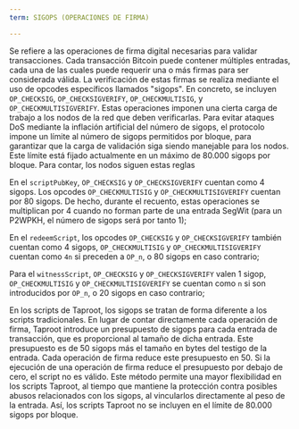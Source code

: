 ```yaml
---
term: SIGOPS (OPERACIONES DE FIRMA)

---
```

Se refiere a las operaciones de firma digital necesarias para validar transacciones. Cada transacción Bitcoin puede contener múltiples entradas, cada una de las cuales puede requerir una o más firmas para ser considerada válida. La verificación de estas firmas se realiza mediante el uso de opcodes específicos llamados "sigops". En concreto, se incluyen `OP_CHECKSIG`, `OP_CHECKSIGVERIFY`, `OP_CHECKMULTISIG`, y `OP_CHECKMULTISIGVERIFY`. Estas operaciones imponen una cierta carga de trabajo a los nodos de la red que deben verificarlas. Para evitar ataques DoS mediante la inflación artificial del número de sigops, el protocolo impone un límite al número de sigops permitidos por bloque, para garantizar que la carga de validación siga siendo manejable para los nodos. Este límite está fijado actualmente en un máximo de 80.000 sigops por bloque. Para contar, los nodos siguen estas reglas

En el `scriptPubKey`, `OP_CHECKSIG` y `OP_CHECKSIGVERIFY` cuentan como 4 sigops. Los opcodes `OP_CHECKMULTISIG` y `OP_CHECKMULTISIGVERIFY` cuentan por 80 sigops. De hecho, durante el recuento, estas operaciones se multiplican por 4 cuando no forman parte de una entrada SegWit (para un P2WPKH, el número de sigops será por tanto 1);

En el `redeemScript`, los opcodes `OP_CHECKSIG` y `OP_CHECKSIGVERIFY` también cuentan como 4 sigops, `OP_CHECKMULTISIG` y `OP_CHECKMULTISIGVERIFY` cuentan como `4n` si preceden a `OP_n`, o 80 sigops en caso contrario;

Para el `witnessScript`, `OP_CHECKSIG` y `OP_CHECKSIGVERIFY` valen 1 sigop, `OP_CHECKMULTISIG` y `OP_CHECKMULTISIGVERIFY` se cuentan como `n` si son introducidos por `OP_n`, o 20 sigops en caso contrario;

En los scripts de Taproot, los sigops se tratan de forma diferente a los scripts tradicionales. En lugar de contar directamente cada operación de firma, Taproot introduce un presupuesto de sigops para cada entrada de transacción, que es proporcional al tamaño de dicha entrada. Este presupuesto es de 50 sigops más el tamaño en bytes del testigo de la entrada. Cada operación de firma reduce este presupuesto en 50. Si la ejecución de una operación de firma reduce el presupuesto por debajo de cero, el script no es válido. Este método permite una mayor flexibilidad en los scripts Taproot, al tiempo que mantiene la protección contra posibles abusos relacionados con los sigops, al vincularlos directamente al peso de la entrada. Así, los scripts Taproot no se incluyen en el límite de 80.000 sigops por bloque.